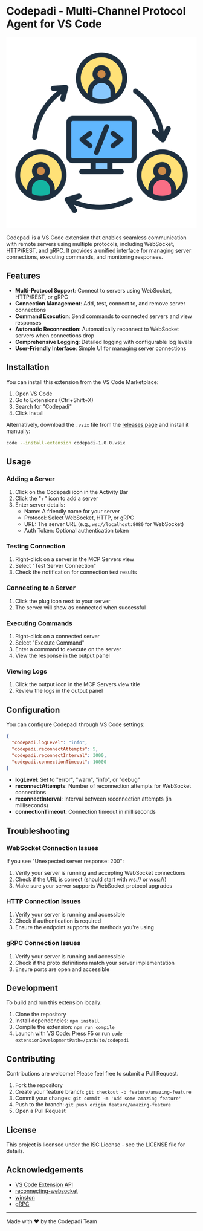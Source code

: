 # Codepadi - Multi-Channel Protocol Agent for VS Code

![Codepadi Logo](resources/codepadi-icon.png)

Codepadi is a VS Code extension that enables seamless communication with remote servers using multiple protocols, including WebSocket, HTTP/REST, and gRPC. It provides a unified interface for managing server connections, executing commands, and monitoring responses.

## Features

- **Multi-Protocol Support**: Connect to servers using WebSocket, HTTP/REST, or gRPC
- **Connection Management**: Add, test, connect to, and remove server connections
- **Command Execution**: Send commands to connected servers and view responses
- **Automatic Reconnection**: Automatically reconnect to WebSocket servers when connections drop
- **Comprehensive Logging**: Detailed logging with configurable log levels
- **User-Friendly Interface**: Simple UI for managing server connections

## Installation

You can install this extension from the VS Code Marketplace:

1. Open VS Code
2. Go to Extensions (Ctrl+Shift+X)
3. Search for "Codepadi"
4. Click Install

Alternatively, download the `.vsix` file from the [releases page](https://github.com/codepadi/codepadi-vscode/releases) and install it manually:

```bash
code --install-extension codepadi-1.0.0.vsix
```

## Usage

### Adding a Server

1. Click on the Codepadi icon in the Activity Bar
2. Click the "+" icon to add a server
3. Enter server details:
   - Name: A friendly name for your server
   - Protocol: Select WebSocket, HTTP, or gRPC
   - URL: The server URL (e.g., `ws://localhost:8080` for WebSocket)
   - Auth Token: Optional authentication token

### Testing Connection

1. Right-click on a server in the MCP Servers view
2. Select "Test Server Connection"
3. Check the notification for connection test results

### Connecting to a Server

1. Click the plug icon next to your server
2. The server will show as connected when successful

### Executing Commands

1. Right-click on a connected server
2. Select "Execute Command"
3. Enter a command to execute on the server
4. View the response in the output panel

### Viewing Logs

1. Click the output icon in the MCP Servers view title
2. Review the logs in the output panel

## Configuration

You can configure Codepadi through VS Code settings:

```json
{
  "codepadi.logLevel": "info",
  "codepadi.reconnectAttempts": 5,
  "codepadi.reconnectInterval": 3000,
  "codepadi.connectionTimeout": 10000
}
```

- **logLevel**: Set to "error", "warn", "info", or "debug"
- **reconnectAttempts**: Number of reconnection attempts for WebSocket connections
- **reconnectInterval**: Interval between reconnection attempts (in milliseconds)
- **connectionTimeout**: Connection timeout in milliseconds

## Troubleshooting

### WebSocket Connection Issues

If you see "Unexpected server response: 200":

1. Verify your server is running and accepting WebSocket connections
2. Check if the URL is correct (should start with ws:// or wss://)
3. Make sure your server supports WebSocket protocol upgrades

### HTTP Connection Issues

1. Verify your server is running and accessible
2. Check if authentication is required
3. Ensure the endpoint supports the methods you're using

### gRPC Connection Issues

1. Verify your server is running and accessible
2. Check if the proto definitions match your server implementation
3. Ensure ports are open and accessible

## Development

To build and run this extension locally:

1. Clone the repository
2. Install dependencies: `npm install`
3. Compile the extension: `npm run compile`
4. Launch with VS Code: Press F5 or run `code --extensionDevelopmentPath=/path/to/codepadi`

## Contributing

Contributions are welcome! Please feel free to submit a Pull Request.

1. Fork the repository
2. Create your feature branch: `git checkout -b feature/amazing-feature`
3. Commit your changes: `git commit -m 'Add some amazing feature'`
4. Push to the branch: `git push origin feature/amazing-feature`
5. Open a Pull Request

## License

This project is licensed under the ISC License - see the LICENSE file for details.

## Acknowledgements

- [VS Code Extension API](https://code.visualstudio.com/api)
- [reconnecting-websocket](https://github.com/pladaria/reconnecting-websocket)
- [winston](https://github.com/winstonjs/winston)
- [gRPC](https://grpc.io/)

---

Made with ❤️ by the Codepadi Team
